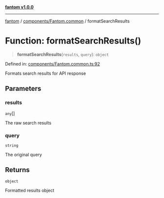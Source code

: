 [**fantom v1.0.0**](../../../README.md)

***

[fantom](../../../README.md) / [components/Fantom.common](../README.md) / formatSearchResults

# Function: formatSearchResults()

> **formatSearchResults**(`results`, `query`): `object`

Defined in: [components/Fantom.common.ts:92](https://github.com/ispyhumanfly/fantom/blob/dc6b6b3b0135c5a349e53bb16272a109c9a9cf07/components/Fantom.common.ts#L92)

Formats search results for API response

## Parameters

### results

`any`[]

The raw search results

### query

`string`

The original query

## Returns

`object`

Formatted results object
